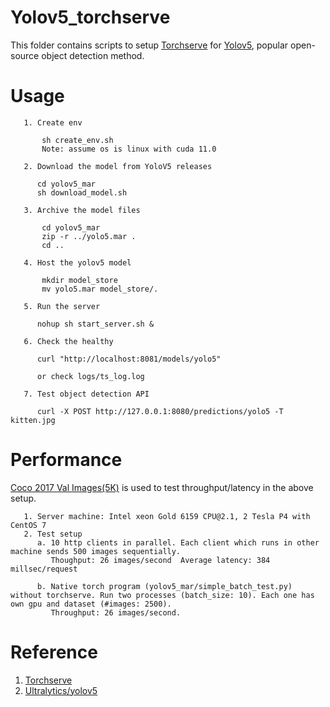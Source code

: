 Yolov5_torchserve
====

This folder contains scripts to setup [Torchserve](https://github.com/pytorch/serve) for [Yolov5](https://github.com/ultralytics/yolov5), popular open-source object detection method.

Usage
===========

       1. Create env

           sh create_env.sh
           Note: assume os is linux with cuda 11.0 

       2. Download the model from YoloV5 releases
          
          cd yolov5_mar
          sh download_model.sh

       3. Archive the model files

           cd yolov5_mar
           zip -r ../yolo5.mar .
           cd ..

       4. Host the yolov5 model

           mkdir model_store
           mv yolo5.mar model_store/.

       5. Run the server
          
          nohup sh start_server.sh &

       6. Check the healthy
         
          curl "http://localhost:8081/models/yolo5"

          or check logs/ts_log.log

       7. Test object detection API

          curl -X POST http://127.0.0.1:8080/predictions/yolo5 -T kitten.jpg

Performance
===========

[Coco 2017 Val Images(5K)](https://cocodataset.org/#download) is used to test throughput/latency in the above setup.

       1. Server machine: Intel xeon Gold 6159 CPU@2.1, 2 Tesla P4 with CentOS 7
       2. Test setup
          a. 10 http clients in parallel. Each client which runs in other machine sends 500 images sequentially. 
             Thoughput: 26 images/second  Average latency: 384 millsec/request

          b. Native torch program (yolov5_mar/simple_batch_test.py) without torchserve. Run two processes (batch_size: 10). Each one has own gpu and dataset (#images: 2500). 
             Throughput: 26 images/second.
          
Reference
===========

1. [Torchserve](https://pytorch.org/serve/)
2. [Ultralytics/yolov5](https://github.com/ultralytics/yolov5)
